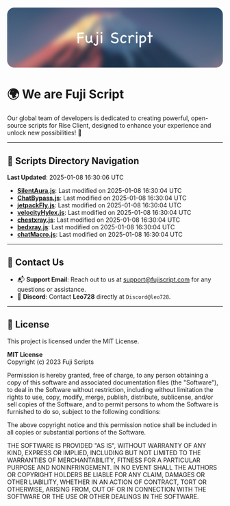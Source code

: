![Banner](.github/b.webp)

# 🌍 **We are Fuji Script**

Our global team of developers is dedicated to creating powerful, open-source scripts for Rise Client, designed to enhance your experience and unlock new possibilities! 🌟

---
<!-- SCRIPTS_NAVIGATION_START -->
## 📂 **Scripts Directory Navigation**

**Last Updated**: 2025-01-08 16:30:06 UTC

- **[SilentAura.js](scripts/SilentAura.js)**: Last modified on 2025-01-08 16:30:04 UTC
- **[ChatBypass.js](scripts/ChatBypass.js)**: Last modified on 2025-01-08 16:30:04 UTC
- **[jetpackFly.js](scripts/jetpackFly.js)**: Last modified on 2025-01-08 16:30:04 UTC
- **[velocityHylex.js](scripts/velocityHylex.js)**: Last modified on 2025-01-08 16:30:04 UTC
- **[chestxray.js](scripts/chestxray.js)**: Last modified on 2025-01-08 16:30:04 UTC
- **[bedxray.js](scripts/bedxray.js)**: Last modified on 2025-01-08 16:30:04 UTC
- **[chatMacro.js](scripts/chatMacro.js)**: Last modified on 2025-01-08 16:30:04 UTC

<!-- SCRIPTS_NAVIGATION_END -->

---

## 💬 **Contact Us**  
- 📬 **Support Email**: Reach out to us at [support@fujiscript.com](mailto:support@fujiscript.com) for any questions or assistance.  
- 💬 **Discord**: Contact **Leo728** directly at `Discord@leo728`.

---

## 📜 **License**

This project is licensed under the MIT License.  

**MIT License**  
Copyright (c) 2023 Fuji Scripts  

Permission is hereby granted, free of charge, to any person obtaining a copy of this software and associated documentation files (the "Software"), to deal in the Software without restriction, including without limitation the rights to use, copy, modify, merge, publish, distribute, sublicense, and/or sell copies of the Software, and to permit persons to whom the Software is furnished to do so, subject to the following conditions:  

The above copyright notice and this permission notice shall be included in all copies or substantial portions of the Software.  

THE SOFTWARE IS PROVIDED "AS IS", WITHOUT WARRANTY OF ANY KIND, EXPRESS OR IMPLIED, INCLUDING BUT NOT LIMITED TO THE WARRANTIES OF MERCHANTABILITY, FITNESS FOR A PARTICULAR PURPOSE AND NONINFRINGEMENT. IN NO EVENT SHALL THE AUTHORS OR COPYRIGHT HOLDERS BE LIABLE FOR ANY CLAIM, DAMAGES OR OTHER LIABILITY, WHETHER IN AN ACTION OF CONTRACT, TORT OR OTHERWISE, ARISING FROM, OUT OF OR IN CONNECTION WITH THE SOFTWARE OR THE USE OR OTHER DEALINGS IN THE SOFTWARE.  
